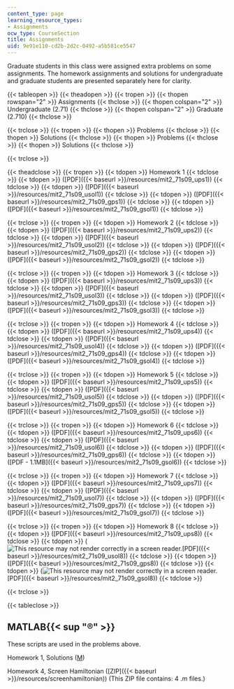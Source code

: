 ```yaml
---
content_type: page
learning_resource_types:
- Assignments
ocw_type: CourseSection
title: Assignments
uid: 9e91e110-cd2b-2d2c-0492-a5b581ce5547
---
```


Graduate students in this class were assigned extra problems on some assignments. The homework assignments and solutions for undergraduate and graduate students are presented separately here for clarity.

{{< tableopen >}}
{{< theadopen >}}
{{< tropen >}}
{{< thopen rowspan="2" >}}
Assignments
{{< thclose >}}
{{< thopen colspan="2" >}}
Undergraduate (2.71)
{{< thclose >}}
{{< thopen colspan="2" >}}
Graduate (2.710)
{{< thclose >}}

{{< trclose >}}
{{< tropen >}}
{{< thopen >}}
Problems
{{< thclose >}}
{{< thopen >}}
Solutions
{{< thclose >}}
{{< thopen >}}
Problems
{{< thclose >}}
{{< thopen >}}
Solutions
{{< thclose >}}

{{< trclose >}}

{{< theadclose >}}
{{< tropen >}}
{{< tdopen >}}
Homework 1
{{< tdclose >}}
{{< tdopen >}}
([PDF]({{< baseurl >}}/resources/mit2_71s09_ups1))
{{< tdclose >}}
{{< tdopen >}}
([PDF]({{< baseurl >}}/resources/mit2_71s09_usol1))
{{< tdclose >}}
{{< tdopen >}}
([PDF]({{< baseurl >}}/resources/mit2_71s09_gps1))
{{< tdclose >}}
{{< tdopen >}}
([PDF]({{< baseurl >}}/resources/mit2_71s09_gsol1))
{{< tdclose >}}

{{< trclose >}}
{{< tropen >}}
{{< tdopen >}}
Homework 2
{{< tdclose >}}
{{< tdopen >}}
([PDF]({{< baseurl >}}/resources/mit2_71s09_ups2))
{{< tdclose >}}
{{< tdopen >}}
([PDF]({{< baseurl >}}/resources/mit2_71s09_usol2))
{{< tdclose >}}
{{< tdopen >}}
([PDF]({{< baseurl >}}/resources/mit2_71s09_gps2))
{{< tdclose >}}
{{< tdopen >}}
([PDF]({{< baseurl >}}/resources/mit2_71s09_gsol2))
{{< tdclose >}}

{{< trclose >}}
{{< tropen >}}
{{< tdopen >}}
Homework 3
{{< tdclose >}}
{{< tdopen >}}
([PDF]({{< baseurl >}}/resources/mit2_71s09_ups3))
{{< tdclose >}}
{{< tdopen >}}
([PDF]({{< baseurl >}}/resources/mit2_71s09_usol3))
{{< tdclose >}}
{{< tdopen >}}
([PDF]({{< baseurl >}}/resources/mit2_71s09_gps3))
{{< tdclose >}}
{{< tdopen >}}
([PDF]({{< baseurl >}}/resources/mit2_71s09_gsol3))
{{< tdclose >}}

{{< trclose >}}
{{< tropen >}}
{{< tdopen >}}
Homework 4
{{< tdclose >}}
{{< tdopen >}}
([PDF]({{< baseurl >}}/resources/mit2_71s09_ups4))
{{< tdclose >}}
{{< tdopen >}}
([PDF]({{< baseurl >}}/resources/mit2_71s09_usol4))
{{< tdclose >}}
{{< tdopen >}}
([PDF]({{< baseurl >}}/resources/mit2_71s09_gps4))
{{< tdclose >}}
{{< tdopen >}}
([PDF]({{< baseurl >}}/resources/mit2_71s09_gsol4))
{{< tdclose >}}

{{< trclose >}}
{{< tropen >}}
{{< tdopen >}}
Homework 5
{{< tdclose >}}
{{< tdopen >}}
([PDF]({{< baseurl >}}/resources/mit2_71s09_ups5))
{{< tdclose >}}
{{< tdopen >}}
([PDF]({{< baseurl >}}/resources/mit2_71s09_usol5))
{{< tdclose >}}
{{< tdopen >}}
([PDF]({{< baseurl >}}/resources/mit2_71s09_gps5))
{{< tdclose >}}
{{< tdopen >}}
([PDF]({{< baseurl >}}/resources/mit2_71s09_gsol5))
{{< tdclose >}}

{{< trclose >}}
{{< tropen >}}
{{< tdopen >}}
Homework 6
{{< tdclose >}}
{{< tdopen >}}
([PDF]({{< baseurl >}}/resources/mit2_71s09_ups6))
{{< tdclose >}}
{{< tdopen >}}
([PDF]({{< baseurl >}}/resources/mit2_71s09_usol6))
{{< tdclose >}}
{{< tdopen >}}
([PDF]({{< baseurl >}}/resources/mit2_71s09_gps6))
{{< tdclose >}}
{{< tdopen >}}
([PDF - 1.1MB]({{< baseurl >}}/resources/mit2_71s09_gsol6))
{{< tdclose >}}

{{< trclose >}}
{{< tropen >}}
{{< tdopen >}}
Homework 7
{{< tdclose >}}
{{< tdopen >}}
([PDF]({{< baseurl >}}/resources/mit2_71s09_ups7))
{{< tdclose >}}
{{< tdopen >}}
([PDF]({{< baseurl >}}/resources/mit2_71s09_usol7))
{{< tdclose >}}
{{< tdopen >}}
([PDF]({{< baseurl >}}/resources/mit2_71s09_gps7))
{{< tdclose >}}
{{< tdopen >}}
([PDF]({{< baseurl >}}/resources/mit2_71s09_gsol7))
{{< tdclose >}}

{{< trclose >}}
{{< tropen >}}
{{< tdopen >}}
Homework 8
{{< tdclose >}}
{{< tdopen >}}
([PDF]({{< baseurl >}}/resources/mit2_71s09_ups8))
{{< tdclose >}}
{{< tdopen >}}
(![This resource may not render correctly in a screen reader.](/images/inacessible.gif)[PDF]({{< baseurl >}}/resources/mit2_71s09_usol8))
{{< tdclose >}}
{{< tdopen >}}
([PDF]({{< baseurl >}}/resources/mit2_71s09_gps8))
{{< tdclose >}}
{{< tdopen >}}
(![This resource may not render correctly in a screen reader.](/images/inacessible.gif)[PDF]({{< baseurl >}}/resources/mit2_71s09_gsol8))
{{< tdclose >}}

{{< trclose >}}

{{< tableclose >}}

MATLAB{{< sup "®" >}}
---------------------

These scripts are used in the problems above.

Homework 1, Solutions ([M](/courses/mechanical-engineering/2-71-optics-spring-2009/assignments/n_sf6.m))

Homework 4, Screen Hamiltonian ([ZIP]({{< baseurl >}}/resources/screenhamiltonian)) (This ZIP file contains: 4 .m files.)